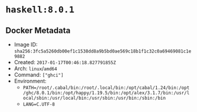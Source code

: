 # `haskell:8.0.1`

## Docker Metadata

- Image ID: `sha256:3fc5a5260db00ef1c1538dd8a9b5bd0ae569c18b1f1c32c0a69469081c1e9882`
- Created: `2017-01-17T00:46:18.827791855Z`
- Arch: `linux`/`amd64`
- Command: `["ghci"]`
- Environment:
  - `PATH=/root/.cabal/bin:/root/.local/bin:/opt/cabal/1.24/bin:/opt/ghc/8.0.1/bin:/opt/happy/1.19.5/bin:/opt/alex/3.1.7/bin:/usr/local/sbin:/usr/local/bin:/usr/sbin:/usr/bin:/sbin:/bin`
  - `LANG=C.UTF-8`
